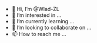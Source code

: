 - 👋 Hi, I’m @Wlad-ZL
- 👀 I’m interested in ...
- 🌱 I’m currently learning ...
- 💞️ I’m looking to collaborate on ...
- 📫 How to reach me ...

<!---
Wlad-ZL/Wlad-ZL is a ✨ special ✨ repository because its `README.md` (this file) appears on your GitHub profile.
You can click the Preview link to take a look at your changes.
--->

